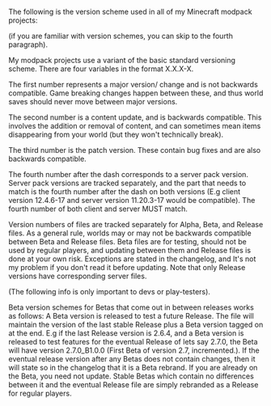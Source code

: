 The following is the version scheme used in all of my Minecraft modpack projects:


(if you are familiar with version schemes, you can skip to the fourth paragraph).

My modpack projects use a variant of the basic standard versioning scheme. There are four variables in the format X.X.X-X.

The first number represents a major version/ change and is not backwards compatible. Game breaking changes happen between these, and thus world saves should never move between major versions.

The second number is a content update, and is backwards compatible. This involves the addition or removal of content, and can sometimes mean items disappearing from your world (but they won't technically break).

The third number is the patch version. These contain bug fixes and are also backwards compatible.

The fourth number after the dash corresponds to a server pack version. Server pack versions are tracked separately, and the part that needs to match is the fourth number after the dash on both versions (E.g client version 12.4.6-17 and server version 11.20.3-17 would be compatible). The fourth number of both client and server MUST match.

Version numbers of files are tracked separately for Alpha, Beta, and Release files. As a general rule, worlds may or may not be backwards compatible between Beta and Release files. Beta files are for testing, should not be used by regular players, and updating between them and Release files is done at your own risk.
Exceptions are stated in the changelog, and It's not my problem if you don't read it before updating. Note that only Release versions have corresponding server files.

(The following info is only important to devs or play-testers).

Beta version schemes for Betas that come out in between releases works as follows: A Beta version is released to test a future Release. The file will maintain the version of the last stable Release plus a Beta version tagged on at the end. E.g if the last Release version is 2.6.4, and a Beta version is released to test features for the eventual Release of lets say 2.7.0, the Beta will have version 2.7.0_B1.0.0 (First Beta of version 2.7, incremented.). If the eventual release version after any Betas does not contain changes, then it will state so in the changelog that it is a Beta rebrand. If you are already on the Beta, you need not update. Stable Betas which contain no differences between it and the eventual Release file are simply rebranded as a Release for regular players.  
